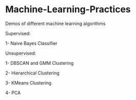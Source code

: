 # Machine-Learning-Practices
Demos of different machine learning algorithms

Supervised:

1- Naive Bayes Classifier

Unsupervised:

1- DBSCAN and GMM Clustering

2- Hierarchical Clustering

3- KMeans Clustering

4- PCA
